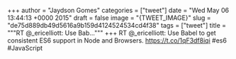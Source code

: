 
+++
author = "Jaydson Gomes"
categories = ["tweet"]
date = "Wed May 06 13:44:13 +0000 2015"
draft = false
image = "{TWEET_IMAGE}"
slug = "de75d889db49d5616a9b159d4124524534cd4f38"
tags = ["tweet"]
title = """RT @_ericelliott: Use Bab..."""
+++
RT @_ericelliott: Use Babel to get consistent ES6 support in Node and Browsers. https://t.co/1qF3df8iqi #es6 #JavaScript
